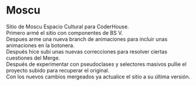 # Moscu
Sitio de Moscu Espacio Cultural para CoderHouse. <br>
Primero armé el sitio con componentes de BS V. <br>
Despues arme una nueva branch de animaciones para incluir unas animaciones en la botonera. <br>
Después hice subí unas nuevas correcciones para resolver ciertas cuestiones del Merge. <br>
Después de experimentar con pseudoclases y selectores masivos pullie el proyecto subido para recuperar el original. <br>
Con los nuevos cambios mergeados ya actualice el sitio a su última versión. 
